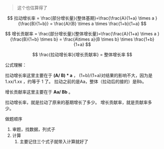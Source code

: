 > 这个也估算得了

$$
拉动增长率 = \frac{部分增长量}{整体基期}=\frac{\frac{A}{1+a} \times a }{\frac{B}{1+b}} = \frac{A}{B} \times a \times \frac{1+b}{1+a}
$$

$$
增长贡献率 =  \frac{部分增长量}{整体增长量}=\frac{\frac{A}{1+a} \times a }{\frac{B}{1+b} \times b} = \frac{A\times a}{B \times b}  \times \frac{1+b}{1+a}
$$

$$
  \frac{拉动增长率}{增长贡献率} = 整体增长率
$$

公式理解：

拉动增长率这里主要在于 **(A/ B) * a** ， (1+b)/(1+a)对结果的影响不大，因为是 1.xx/1.xx ，约等于 1 了。
拉动之前的是Aa，整体（拉动后的接的）是Bb。

增长贡献率这里主要在于 **Aa/ Bb** 。

拉动增长率，就是拉动了原来的基期增长了多少。
增长贡献率，就是贡献率多少。


做题顺序

1. 审题，找数据，列式子
2. 计算
	1. 主要记住三个式子就带入计算就好了


